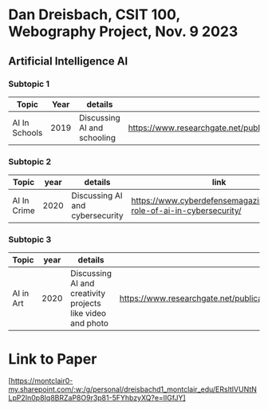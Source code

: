 # Dan Dreisbach, CSIT 100, Webography Project, Nov. 9 2023
## Artificial Intelligence AI
### Subtopic 1
| Topic | Year | details | link |
|-------|------|---------|------|
| AI In Schools | 2019 | Discussing AI and schooling | https://www.researchgate.net/publication/332180327_Artificial_Intelligence_in_Education_Promise_and_Implications_for_Teaching_and_Learning |

### Subtopic 2
| Topic | year | details | link |  
|-------|------|---------|------|
| AI In Crime  | 2020 | Discussing AI and cybersecurity | https://www.cyberdefensemagazine.com/the-role-of-ai-in-cybersecurity/ |

### Subtopic 3
| Topic | year | details | link |
|-------|------|---------|------|
| AI in Art | 2020 | Discussing AI and creativity projects like video and photo | https://www.researchgate.net/publication/357587491_AI_Video_Editing_a_Survey |
# Link to Paper
[https://montclair0-my.sharepoint.com/:w:/g/personal/dreisbachd1_montclair_edu/ERsltIVUNtNLpP2In0p8Iq8BRZaP8O9r3p81-5FYhbzyXQ?e=lIGfJY]
